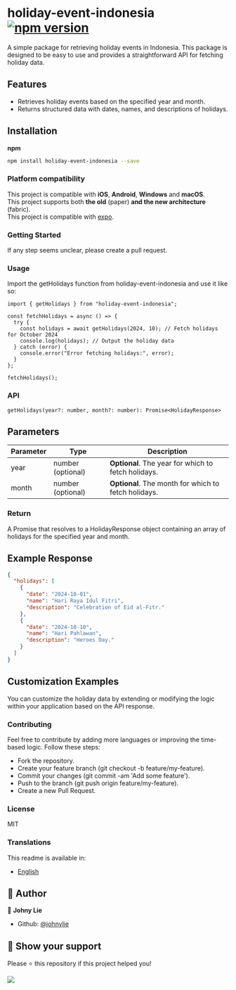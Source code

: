 # holiday-event-indonesia [![npm version](https://badge.fury.io/js/holiday-event-indonesia.svg)](https://badge.fury.io/js/holiday-event-indonesia)

A simple package for retrieving holiday events in Indonesia. This package is designed to be easy to use and provides a straightforward API for fetching holiday data.

## Features

- Retrieves holiday events based on the specified year and month.
- Returns structured data with dates, names, and descriptions of holidays.

## Installation

**npm**

```bash
npm install holiday-event-indonesia --save
```

### Platform compatibility

This project is compatible with **iOS**, **Android**, **Windows** and **macOS**.  
This project supports both **the old** (paper) **and the new architecture** (fabric).  
This project is compatible with [expo](https://docs.expo.dev/).

### Getting Started

If any step seems unclear, please create a pull request.

### Usage

Import the getHolidays function from holiday-event-indonesia and use it like so:

```tsx
import { getHolidays } from "holiday-event-indonesia";

const fetchHolidays = async () => {
  try {
    const holidays = await getHolidays(2024, 10); // Fetch holidays for October 2024
    console.log(holidays); // Output the holiday data
  } catch (error) {
    console.error("Error fetching holidays:", error);
  }
};

fetchHolidays();
```

### API

```tsx
getHolidays(year?: number, month?: number): Promise<HolidayResponse>
```

## Parameters

| Parameter | Type              | Description                                          |
| --------- | ----------------- | ---------------------------------------------------- |
| year      | number (optional) | **Optional**. The year for which to fetch holidays.  |
| month     | number (optional) | **Optional**. The month for which to fetch holidays. |

### Return

A Promise that resolves to a HolidayResponse object containing an array of holidays for the specified year and month.

## Example Response

```json
{
  "holidays": [
    {
      "date": "2024-10-01",
      "name": "Hari Raya Idul Fitri",
      "description": "Celebration of Eid al-Fitr."
    },
    {
      "date": "2024-10-10",
      "name": "Hari Pahlawan",
      "description": "Heroes Day."
    }
  ]
}
```

## Customization Examples

You can customize the holiday data by extending or modifying the logic within your application based on the API response.

### Contributing

Feel free to contribute by adding more languages or improving the time-based logic. Follow these steps:

- Fork the repository.
- Create your feature branch (git checkout -b feature/my-feature).
- Commit your changes (git commit -am 'Add some feature').
- Push to the branch (git push origin feature/my-feature).
- Create a new Pull Request.

### License

MIT

### Translations

This readme is available in:

- [English](./README.md)

## 📝 Author

👤 **Johny Lie**

- Github: [@johnylie](https://github.com/johnylie)

## 🌱 Show your support

Please ⭐️ this repository if this project helped you!

[![](https://img.shields.io/static/v1?label=Sponsor&message=%E2%9D%A4&logo=GitHub&color=%23fe8e86)](https://github.com/sponsors/johnylie)
